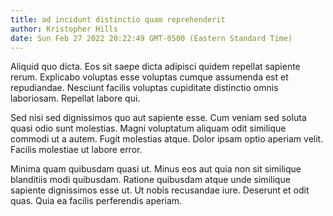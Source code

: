 ```yaml
---
title: ad incidunt distinctio quam reprehenderit
author: Kristopher Hills
date: Sun Feb 27 2022 20:22:49 GMT-0500 (Eastern Standard Time)
---
```

Aliquid quo dicta. Eos sit saepe dicta adipisci quidem repellat sapiente rerum. Explicabo voluptas esse voluptas cumque assumenda est et repudiandae. Nesciunt facilis voluptas cupiditate distinctio omnis laboriosam. Repellat labore qui.

 Sed nisi sed dignissimos quo aut sapiente esse. Cum veniam sed soluta quasi odio sunt molestias. Magni voluptatum aliquam odit similique commodi ut a autem. Fugit molestias atque. Dolor ipsam optio aperiam velit. Facilis molestiae ut labore error.

 Minima quam quibusdam quasi ut. Minus eos aut quia non sit similique blanditiis modi quibusdam. Ratione quibusdam atque unde similique sapiente dignissimos esse ut. Ut nobis recusandae iure. Deserunt et odit quas. Quia ea facilis perferendis aperiam.
